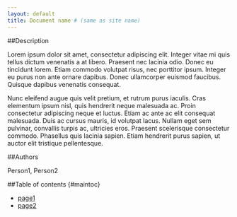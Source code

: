 ```yaml
---
layout: default
title: Document name # (same as site name)
---
```


##Description

Lorem ipsum dolor sit amet, consectetur adipiscing elit. Integer vitae mi quis
tellus dictum venenatis a at libero. Praesent nec lacinia odio. Donec eu
tincidunt lorem. Etiam commodo volutpat risus, nec porttitor ipsum. Integer eu
purus non ante ornare dapibus. Donec ullamcorper euismod faucibus. Quisque
dapibus venenatis consequat.

Nunc eleifend augue quis velit pretium, et rutrum purus iaculis. Cras elementum
ipsum nisl, quis hendrerit neque malesuada ac. Proin consectetur adipiscing
neque et luctus. Etiam ac ante ac elit consequat malesuada. Duis ac cursus
mauris, id volutpat lacus. Nullam eget sem pulvinar, convallis turpis ac,
ultricies eros. Praesent scelerisque consectetur commodo. Phasellus quis
lacinia sapien. Etiam hendrerit purus sapien, ut auctor elit tristique
pellentesque. 

##Authors

Person1, Person2

##Table of contents {#maintoc}

* [page1](page1.html) 
* [page2](page2.html)

